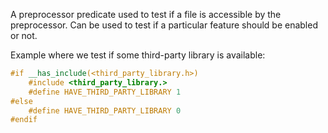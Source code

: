 A preprocessor predicate used to test if a file is accessible by the preprocessor.
Can be used to test if a particular feature should be enabled or not.

Example where we test if some third-party library is available:
```cpp
#if __has_include(<third_party_library.h>)
	#include <third_party_library.>
	#define HAVE_THIRD_PARTY_LIBRARY 1
#else
	#define HAVE_THIRD_PARTY_LIBRARY 0
#endif
```

